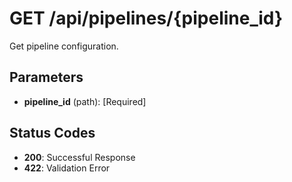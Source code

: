 # GET /api/pipelines/{pipeline_id}

Get pipeline configuration.

## Parameters
- **pipeline_id** (path):  [Required]

## Status Codes
- **200**: Successful Response
- **422**: Validation Error
